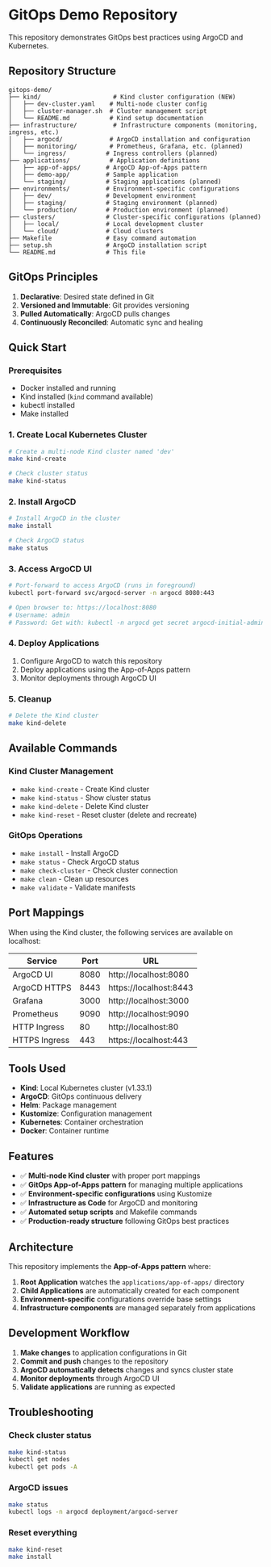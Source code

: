 # GitOps Demo Repository

This repository demonstrates GitOps best practices using ArgoCD and Kubernetes.

## Repository Structure

```
gitops-demo/
├── kind/                    # Kind cluster configuration (NEW)
│   ├── dev-cluster.yaml    # Multi-node cluster config
│   ├── cluster-manager.sh  # Cluster management script
│   └── README.md           # Kind setup documentation
├── infrastructure/          # Infrastructure components (monitoring, ingress, etc.)
│   ├── argocd/             # ArgoCD installation and configuration
│   ├── monitoring/         # Prometheus, Grafana, etc. (planned)
│   └── ingress/           # Ingress controllers (planned)
├── applications/           # Application definitions
│   ├── app-of-apps/       # ArgoCD App-of-Apps pattern
│   ├── demo-app/          # Sample application
│   └── staging/           # Staging applications (planned)
├── environments/          # Environment-specific configurations
│   ├── dev/               # Development environment
│   ├── staging/           # Staging environment (planned)
│   └── production/        # Production environment (planned)
├── clusters/              # Cluster-specific configurations (planned)
│   ├── local/             # Local development cluster
│   └── cloud/             # Cloud clusters
├── Makefile               # Easy command automation
├── setup.sh               # ArgoCD installation script
└── README.md              # This file
```

## GitOps Principles

1. **Declarative**: Desired state defined in Git
2. **Versioned and Immutable**: Git provides versioning
3. **Pulled Automatically**: ArgoCD pulls changes
4. **Continuously Reconciled**: Automatic sync and healing

## Quick Start

### Prerequisites
- Docker installed and running
- Kind installed (`kind` command available)
- kubectl installed
- Make installed

### 1. Create Local Kubernetes Cluster
```bash
# Create a multi-node Kind cluster named 'dev'
make kind-create

# Check cluster status
make kind-status
```

### 2. Install ArgoCD
```bash
# Install ArgoCD in the cluster
make install

# Check ArgoCD status
make status
```

### 3. Access ArgoCD UI
```bash
# Port-forward to access ArgoCD (runs in foreground)
kubectl port-forward svc/argocd-server -n argocd 8080:443

# Open browser to: https://localhost:8080
# Username: admin
# Password: Get with: kubectl -n argocd get secret argocd-initial-admin-secret -o jsonpath="{.data.password}" | base64 -d
```

### 4. Deploy Applications
1. Configure ArgoCD to watch this repository
2. Deploy applications using the App-of-Apps pattern
3. Monitor deployments through ArgoCD UI

### 5. Cleanup
```bash
# Delete the Kind cluster
make kind-delete
```

## Available Commands

### Kind Cluster Management
- `make kind-create` - Create Kind cluster
- `make kind-status` - Show cluster status  
- `make kind-delete` - Delete Kind cluster
- `make kind-reset` - Reset cluster (delete and recreate)

### GitOps Operations  
- `make install` - Install ArgoCD
- `make status` - Check ArgoCD status
- `make check-cluster` - Check cluster connection
- `make clean` - Clean up resources
- `make validate` - Validate manifests

## Port Mappings

When using the Kind cluster, the following services are available on localhost:

| Service | Port | URL |
|---------|------|-----|
| ArgoCD UI | 8080 | http://localhost:8080 |
| ArgoCD HTTPS | 8443 | https://localhost:8443 |
| Grafana | 3000 | http://localhost:3000 |
| Prometheus | 9090 | http://localhost:9090 |
| HTTP Ingress | 80 | http://localhost:80 |
| HTTPS Ingress | 443 | https://localhost:443 |

## Tools Used

- **Kind**: Local Kubernetes cluster (v1.33.1)
- **ArgoCD**: GitOps continuous delivery
- **Helm**: Package management
- **Kustomize**: Configuration management
- **Kubernetes**: Container orchestration
- **Docker**: Container runtime

## Features

- ✅ **Multi-node Kind cluster** with proper port mappings
- ✅ **GitOps App-of-Apps pattern** for managing multiple applications
- ✅ **Environment-specific configurations** using Kustomize
- ✅ **Infrastructure as Code** for ArgoCD and monitoring
- ✅ **Automated setup scripts** and Makefile commands
- ✅ **Production-ready structure** following GitOps best practices

## Architecture

This repository implements the **App-of-Apps pattern** where:

1. **Root Application** watches the `applications/app-of-apps/` directory
2. **Child Applications** are automatically created for each component
3. **Environment-specific** configurations override base settings
4. **Infrastructure components** are managed separately from applications

## Development Workflow

1. **Make changes** to application configurations in Git
2. **Commit and push** changes to the repository
3. **ArgoCD automatically detects** changes and syncs cluster state
4. **Monitor deployments** through ArgoCD UI
5. **Validate applications** are running as expected

## Troubleshooting

### Check cluster status
```bash
make kind-status
kubectl get nodes
kubectl get pods -A
```

### ArgoCD issues
```bash
make status
kubectl logs -n argocd deployment/argocd-server
```

### Reset everything
```bash
make kind-reset
make install
```
